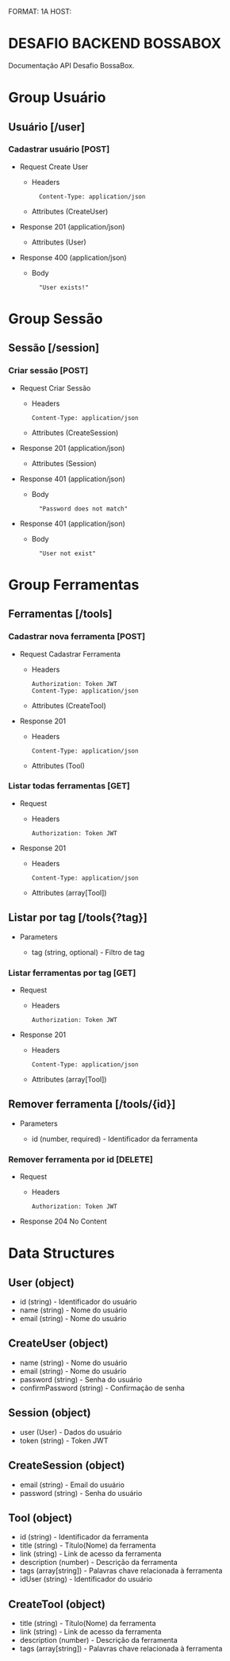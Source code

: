 FORMAT: 1A
HOST: 

# DESAFIO BACKEND BOSSABOX

Documentação API Desafio BossaBox.

# Group Usuário

## Usuário [/user]

### Cadastrar usuário [POST]
+ Request Create User
    
    + Headers

            Content-Type: application/json

    + Attributes (CreateUser)


+ Response 201 (application/json)

    + Attributes (User)

+ Response 400 (application/json)

    + Body
            
            "User exists!"

# Group Sessão

## Sessão [/session]

### Criar sessão [POST]

+ Request Criar Sessão

  + Headers
        
        Content-Type: application/json
  
  + Attributes (CreateSession)

+ Response 201 (application/json)

   + Attributes (Session) 

+ Response 401 (application/json)

    + Body

            "Password does not match"

+ Response 401 (application/json)

    + Body

            "User not exist"
# Group Ferramentas

## Ferramentas [/tools]

### Cadastrar nova ferramenta [POST]

+ Request Cadastrar Ferramenta

  + Headers
        
        Authorization: Token JWT
        Content-Type: application/json
  
  + Attributes (CreateTool)

+ Response 201 

  + Headers
        
        Content-Type: application/json

   + Attributes (Tool) 

### Listar todas ferramentas [GET]

+ Request

  + Headers

        Authorization: Token JWT

+ Response 201 

  + Headers
        
        Content-Type: application/json

  + Attributes (array[Tool])
   
## Listar por tag [/tools{?tag}]

+ Parameters

  + tag (string, optional) - Filtro de tag 

### Listar ferramentas por tag [GET]

+ Request

  + Headers

        Authorization: Token JWT

+ Response 201 

  + Headers
        
        Content-Type: application/json

  + Attributes (array[Tool])

## Remover ferramenta [/tools/{id}]

+ Parameters

  + id (number, required) - Identificador da ferramenta

### Remover ferramenta por id [DELETE]

+ Request

  + Headers

        Authorization: Token JWT

+ Response 204 No Content


# Data Structures

## User (object)
+ id (string) - Identificador do usuário
+ name (string) - Nome do usuário
+ email (string) - Nome do usuário

## CreateUser (object)
+ name (string) - Nome do usuário
+ email (string) - Nome do usuário
+ password (string) - Senha do usuário
+ confirmPassword (string) - Confirmação de senha

## Session (object)
+ user (User) - Dados do usuário
+ token (string) - Token JWT

## CreateSession (object)
+ email (string) - Email do usuário
+ password (string) - Senha do usuário

## Tool (object)
+ id (string) - Identificador da ferramenta
+ title (string) - Título(Nome) da ferramenta
+ link (string) - Link de acesso da ferramenta
+ description (number) - Descrição da ferramenta 
+ tags (array[string]) - Palavras chave relacionada à ferramenta
+ idUser (string) - Identificador do usuário

## CreateTool (object)
+ title (string) - Título(Nome) da ferramenta
+ link (string) - Link de acesso da ferramenta
+ description (number) - Descrição da ferramenta 
+ tags (array[string]) - Palavras chave relacionada à ferramenta
